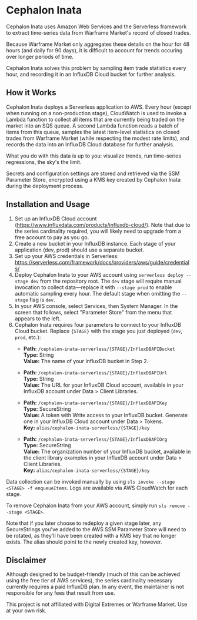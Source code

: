 # Cephalon Inata

Cephalon Inata uses Amazon Web Services and the Serverless framework to extract time-series data from Warframe Market's record of closed trades. 

Because Warframe Market only aggregates these details on the hour for 48 hours (and daily for 90 days), it is difficult to account for trends occuring over longer periods of time.

Cephalon Inata solves this problem by sampling item trade statistics every hour, and recording it in an InfluxDB Cloud bucket for further analysis.

## How it Works

Cephalon Inata deploys a Serverless application to AWS. Every hour (except when running on a non-production stage), CloudWatch is used to invoke a Lambda function to collect all items that are currently being traded on the market into an SQS queue. A second Lambda function reads a batch of items from this queue, samples the latest item-level statistics on closed trades from Warframe Market (while respecting the modest rate limits), and records the data into an InfluxDB Cloud database for further analysis. 

What you do with this data is up to you: visualize trends, run time-series regressions, the sky's the limit.

Secrets and configuration settings are stored and retrieved via the SSM Parameter Store, encrypted using a KMS key created by Cephalon Inata during the deployment process.

## Installation and Usage

1. Set up an InfluxDB Cloud account (<https://www.influxdata.com/products/influxdb-cloud/>). Note that due to the series cardinality required, you will likely need to upgrade from a free account to pay as you go.
2. Create a new bucket in your InfluxDB instance. Each stage of your application (dev, prod) should use a separate bucket.
3. Set up your AWS credentials in Serverless: <https://serverless.com/framework/docs/providers/aws/guide/credentials/>
4. Deploy Cephalon Inata to your AWS account using `serverless deploy --stage dev` from the repository root. The `dev` stage will require manual invocation to collect data—replace it with `--stage prod` to enable automatic sampling every hour. The default stage when omitting the `--stage` flag is `dev`.
5. In your AWS console, select Services, then System Manager. In the screen that follows, select "Parameter Store" from the menu that appears to the left.
6. Cephalon Inata requires four parameters to connect to your InfluxDB Cloud bucket. Replace `{STAGE}` with the stage you just deployed (`dev`, `prod`, etc.):
    * **Path:** `/cephalon-inata-serverless/{STAGE}/InfluxDBAPIBucket`<br>**Type:** String<br>**Value:** The name of your InfluxDB bucket in Step 2.
    
    * **Path:** `/cephalon-inata-serverless/{STAGE}/InfluxDBAPIUrl`<br>**Type:** String<br>**Value:** The URL for your InfluxDB Cloud account, available in your InfluxDB account under Data > Client Libraries.

    * **Path:** `/cephalon-inata-serverless/{STAGE}/InfluxDBAPIKey`<br>**Type:** SecureString<br>**Value:** A token with Write access to your InfluxDB bucket. Generate one in your InfluxDB Cloud account under Data > Tokens.<br>**Key:** `alias/cephalon-inata-serverless/{STAGE}/key`

    * **Path:** `/cephalon-inata-serverless/{STAGE}/InfluxDBAPIOrg`<br>**Type:** SecureString<br>**Value:** The organization number of your InfluxDB bucket, available in the client library examples in your InfluxDB account under Data > Client Libraries.<br> **Key:** `alias/cephalon-inata-serverless/{STAGE}/key`

Data collection can be invoked manually by using `sls invoke --stage <STAGE> -f enqueueItems`. Logs are available via AWS CloudWatch for each stage.

To remove Cephalon Inata from your AWS account, simply run `sls remove --stage <STAGE>`. 

Note that if you later choose to redeploy a given stage later, any SecureStrings you've added to the AWS SSM Parameter Store will need to be rotated, as they'll have been created with a KMS key that no longer exists. The alias should point to the newly created key, however.

## Disclaimer

Although designed to be budget-friendly (much of this can be achieved using the free tier of AWS services), the series cardinality necessary currently requires a paid InfluxDB plan. In any event, the maintainer is not responsible for any fees that result from use.

This project is not affiliated with Digital Extremes or Warframe Market. Use at your own risk.